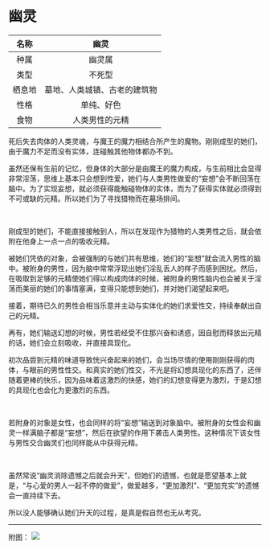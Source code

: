 # 幽灵

|名称|幽灵|
|:-:|:-:|
|种属|幽灵属|
|类型|不死型|
|栖息地|墓地、人类城镇、古老的建筑物|
|性格|单纯、好色|
|食物|人类男性的元精|

死后失去肉体的人类灵魂，与魔王的魔力相结合所产生的魔物。刚刚成型的她们，由于魔力不足而没有实体，连碰触其他物体都办不到。

虽然还保有生前的记忆，但身体的大部分是由魔王的魔力构成，与生前相比会显得非常淫荡，思维上基本只会想到性爱，她们与人类男性做爱的“妄想”会不断回荡在脑中。为了实现妄想，就必须获得能触碰物体的实体，而为了获得实体就必须得到不可或缺的元精。所以她们为了寻找猎物而在墓场排间。

<br>

刚成型的她们，不能直接接触到人，所以在发现作为猎物的人类男性之后，就会依附在他身上一点一点的吸收元精。

被她们凭依的对象，会被强制的与她们共有思维，她们的“妄想”就会流入男性的脑中。被附身的男性，因为脑中常常浮现出她们淫乱丢人的样子而感到困扰。然后，在吸取到足够的元精使她们得以构成肉体的时候，被附身的男性脑内也会被关于淫荡而美丽的她们的事情塞满，变得只能想到她们，并对她们渴望起来吧。

接着，期待已久的男性会相当乐意并主动与实体化的她们求爱性交，持续奉献出自己的元精。

再有，她们输送幻想的时候，男性若经受不住那兴奋和诱惑，因自慰而释放出元精的话，她们会立刻吸收，并直接具现化。

初次品尝到元精的味道导致恍兴奋起来的她们，会当场尽情的使用刚刚获得的肉体，与眼前的男性性交。和真实的她们性交，不光是将幻想具现化的东西了，还伴随着更棒的快乐，因为品味着这激烈的快感，她们的幻想变得更为激烈，于是幻想的具现化也会化为更激烈的东西。

<br>

若附身的对象是女性，也会同样的将“妄想”输送到对象脑中。被附身的女性会和幽灵一样满脑子都是“妄想”，然后在欲望的作用下袭击人类男性。这种情况下该女性与男性交合幽灵们也同样能从中获得元精。

<br>

虽然常说“幽灵消除遗憾之后就会升天”，但她们的遗憾，也就是愿望基本上就是，“与心爱的男人一起不停的做爱”，做爱越多，“更加激烈”、“更加充实”的遗憾会一直持续下去。

所以没人能够确认她们升天的过程，是真是假自然也无从考究。

---

附图： ![](img/魔物娘图鉴I/162-163幽灵.jpg)